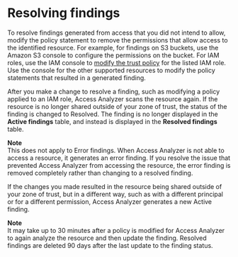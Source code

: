 # Resolving findings<a name="access-analyzer-findings-remediate"></a>

To resolve findings generated from access that you did not intend to allow, modify the policy statement to remove the permissions that allow access to the identified resource\. For example, for findings on S3 buckets, use the Amazon S3 console to configure the permissions on the bucket\. For IAM roles, use the IAM console to [modify the trust policy](https://docs.aws.amazon.com/IAM/latest/UserGuide/id_roles_manage_modify.html#roles-managingrole_edit-trust-policy) for the listed IAM role\. Use the console for the other supported resources to modify the policy statements that resulted in a generated finding\.

After you make a change to resolve a finding, such as modifying a policy applied to an IAM role, Access Analyzer scans the resource again\. If the resource is no longer shared outside of your zone of trust, the status of the finding is changed to Resolved\. The finding is no longer displayed in the **Active findings** table, and instead is displayed in the **Resolved findings** table\.

**Note**  
This does not apply to Error findings\. When Access Analyzer is not able to access a resource, it generates an error finding\. If you resolve the issue that prevented Access Analyzer from accessing the resource, the error finding is removed completely rather than changing to a resolved finding\.

If the changes you made resulted in the resource being shared outside of your zone of trust, but in a different way, such as with a different principal or for a different permission, Access Analyzer generates a new Active finding\.

**Note**  
It may take up to 30 minutes after a policy is modified for Access Analyzer to again analyze the resource and then update the finding\. Resolved findings are deleted 90 days after the last update to the finding status\.